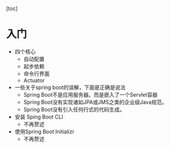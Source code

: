 [toc]

# 入门

- 四个核心
  - 自动配置
  - 起步依赖
  - 命令行界面
  - Actuator
- 一些关于spring boot的误解，下面是正确是说法
  - Spring Boot不是应用服务器。而是嵌入了一个Servlet容器
  - Spring Boot没有实现诸如JPA或JMS之类的企业级Java规范。
  - Spring Boot没有引入任何行式的代码生成。
- 安装 Sping Boot CLI
  - 不再赘述
- 使用Spring Boot Initializr
  - 不再赘述
